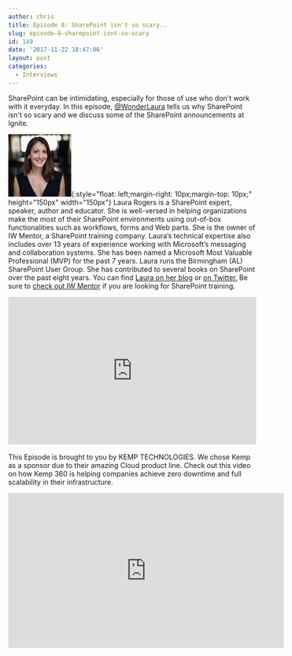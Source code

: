 ```yaml
---
author: chris
title: Episode 8: SharePoint isn't so scary..
slug: episode-8-sharepoint-isnt-so-scary
id: 149
date: '2017-11-22 18:47:06'
layout: post
categories:
  - Interviews
---
```


SharePoint can be intimidating, especially for those of use who don't work with it everyday. In this episode, [@WonderLaura](https://twitter.com/wonderlaura) tells us why SharePoint isn't so scary and we discuss some of the SharePoint announcements at Ignite.

![Laura](/images/uploads/2017/11/laura.png){:style="float: left;margin-right: 10px;margin-top: 10px;" height="150px" width="150px"} Laura Rogers is a SharePoint expert, speaker, author and educator. She is well-versed in helping organizations make the most of their SharePoint environments using out-of-box functionalities such as workflows, forms and Web parts. She is the owner of IW Mentor, a SharePoint training company. Laura’s technical expertise also includes over 13 years of experience working with Microsoft’s messaging and collaboration systems. She has been named a Microsoft Most Valuable Professional (MVP) for the past 7 years. Laura runs the Birmingham (AL) SharePoint User Group. She has contributed to several books on SharePoint over the past eight years. You can find [Laura on her blog](https://wonderlaura.com) or [on Twitter.](https://twitter.com/wonderlaura) Be sure to [check out IW Mentor](https://www.iwmentor.com) if you are looking for SharePoint training.

<p><iframe width="100%" height="300" scrolling="no" frameborder="no" allow="autoplay" src="https://w.soundcloud.com/player/?url=https%3A//api.soundcloud.com/tracks/359453783&color=%23ff5500&auto_play=false&hide_related=false&show_comments=true&show_user=true&show_reposts=false&show_teaser=true&visual=true"></iframe></p>

This Episode is brought to you by KEMP TECHNOLOGIES. We chose Kemp as a sponsor due to their amazing Cloud product line. Check out this video on how Kemp 360 is helping companies achieve zero downtime and full scalability in their infrastructure.
<p><iframe width="560" height="315" src="https://www.youtube.com/embed/dVvHokor9wc" frameborder="0" allow="accelerometer; autoplay; encrypted-media; gyroscope; picture-in-picture" allowfullscreen></iframe></p>
